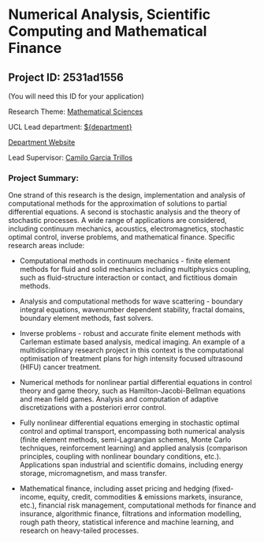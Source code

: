 # Numerical Analysis, Scientific Computing and Mathematical Finance

## Project ID: **2531ad1556**
(You will need this ID for your application)

Research Theme: [Mathematical Sciences](../themes/mathematical-sciences.md)

UCL Lead department: [${department}](../departments/mathematics.md)

[Department Website](https://www.ucl.ac.uk/maths)

Lead Supervisor: [Camilo Garcia Trillos](https://profiles.ucl.ac.uk/45384)

### Project Summary:

One strand of this research is the design, implementation and analysis of computational methods for the approximation of solutions to partial differential equations. A second is stochastic analysis and the theory of stochastic processes. A wide range of applications are considered, including continuum mechanics, acoustics, electromagnetics, stochastic optimal control, inverse problems, and mathematical finance. Specific research areas include: 

   *   Computational methods in continuum mechanics - finite element methods for fluid and solid mechanics including multiphysics coupling, such as fluid-structure interaction or contact, and fictitious domain methods. 

  *   Analysis and computational methods for wave scattering - boundary integral equations, wavenumber dependent stability, fractal domains, boundary element methods, fast solvers. 

  *   Inverse problems - robust and accurate finite element methods with Carleman estimate based analysis, medical imaging. An example of a multidisciplinary research project in this context is the computational optimisation of treatment plans for high intensity focused ultrasound (HIFU) cancer treatment. 

  *   Numerical methods for nonlinear partial differential equations in control theory and game theory, such as Hamilton-Jacobi-Bellman equations and mean field games. Analysis and computation of adaptive discretizations with a posteriori error control. 

  *   Fully nonlinear differential equations emerging in stochastic optimal control and optimal transport, encompassing both numerical analysis (finite element methods, semi-Lagrangian schemes, Monte Carlo techniques, reinforcement learning) and applied analysis (comparison principles, coupling with nonlinear boundary conditions, etc.). Applications span industrial and scientific domains, including energy storage, micromagnetism, and mass transfer. 

*   Mathematical finance, including asset pricing and hedging (fixed-income, equity, credit, commodities & emissions markets, insurance, etc.), financial risk management, computational methods for finance and insurance, algorithmic finance, filtrations and information modelling, rough path theory, statistical inference and machine learning, and research on heavy-tailed processes.
